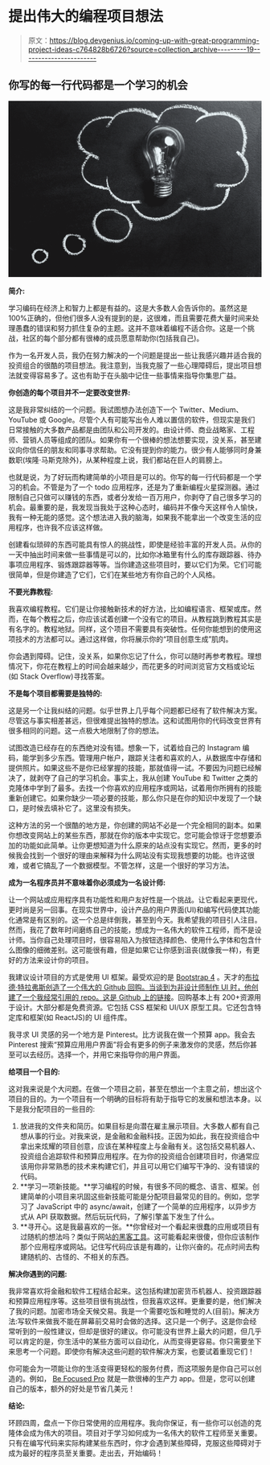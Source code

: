 # 提出伟大的编程项目想法

> 原文：<https://blog.devgenius.io/coming-up-with-great-programming-project-ideas-c764828b6726?source=collection_archive---------19----------------------->

## 你写的每一行代码都是一个学习的机会

![](img/6cbd59c2ce750fe97833a8bc5a1fcce5.png)

**简介:**

学习编码在经济上和智力上都是有益的。这是大多数人会告诉你的。虽然这是 100%正确的，但他们很多人没有提到的是，这很难，而且需要花费大量时间来处理愚蠢的错误和努力抓住复杂的主题。这并不意味着编程不适合你。这是一个挑战，社区的每个部分都有很棒的成员愿意帮助你(包括我自己)。

作为一名开发人员，我仍在努力解决的一个问题是提出一些让我感兴趣并适合我的投资组合的很酷的项目想法。我注意到，当我克服了一些心理障碍后，提出项目想法就变得容易多了。这也有助于在头脑中记住一些事情来指导你集思广益。

**你创造的每个项目并不一定要改变世界:**

这是我非常纠结的一个问题。我试图想办法创造下一个 Twitter、Medium、YouTube 或 Google。尽管个人有可能写出令人难以置信的软件，但现实是我们日常接触的大多数产品都是由团队和公司开发的。由设计师、商业战略家、工程师、营销人员等组成的团队。如果你有一个很棒的想法想要实现，没关系，甚至建议向你信任的朋友和同事寻求帮助。它没有提到你的能力。很少有人能够同时身兼数职(埃隆·马斯克除外)，从某种程度上说，我们都站在巨人的肩膀上。

也就是说，为了好玩而构建简单的小项目是可以的。你写的每一行代码都是一个学习的机会。不管是为了一个 todo 应用程序，还是为了重新编程火星探测器。通过限制自己只做可以赚钱的东西，或者分发给一百万用户，你剥夺了自己很多学习的机会。最重要的是，我发现当我处于这种心态时，编码并不像今天这样令人愉快，我有一种无能的感觉。这个想法进入我的脑海，如果我不能拿出一个改变生活的应用程序，也许我不应该这样做。

创建看似琐碎的东西可能具有惊人的挑战性，即使是经验丰富的开发人员。从你的一天中抽出时间来做一些事情是可以的，比如你冰箱里有什么的库存跟踪器、待办事项应用程序、锻炼跟踪器等等。当你建造这些项目时，要以它们为荣。它们可能很简单，但是你建造了它们，它们在某些地方有你自己的个人风格。

**不要光靠教程:**

我喜欢编程教程。它们是让你接触新技术的好方法，比如编程语言、框架或库。然而，在每个教程之后，你应该试着创建一个没有它的项目。从教程跳到教程其实是有名字的。教程地狱。同样，这个项目不需要具有突破性。任何你能想到的使用这项技术的方法都可以。通过这样做，你将展示你的“项目创意生成”肌肉。

你会遇到障碍。记住，没关系，如果你忘记了什么，你可以随时再参考教程。理想情况下，你花在教程上的时间会越来越少，而花更多的时间浏览官方文档或论坛(如 Stack Overflow)寻找答案。

**不是每个项目都需要是独特的:**

这是另一个让我纠结的问题。似乎世界上几乎每个问题都已经有了软件解决方案。尽管这与事实相差甚远，但很难提出独特的想法。这和试图用你的代码改变世界有很多相同的问题。这一点极大地限制了你的想法。

试图改造已经存在的东西绝对没有错。想象一下，试着给自己的 Instagram 编码，能学到多少东西。管理用户帐户，跟踪关注者和喜欢的人，从数据库中存储和提供照片。如果这些不是你已经掌握的技能，那就值得一试。不要因为问题已经解决了，就剥夺了自己的学习机会。事实上，我从创建 YouTube 和 Twitter 之类的克隆体中学到了最多。去找一个你喜欢的应用程序或网站，试着用你所拥有的技能重新创建它。如果你缺少一项必要的技能，那么你只是在你的知识中发现了一个缺口，是时候去填补它了。这里没有损失。

这种方法的另一个很酷的地方是，你创建的网站不必是一个完全相同的副本。如果你想改变网站上的某些东西，那就在你的版本中实现它。您可能会惊讶于您想要添加的功能如此简单。让你更想知道为什么原来的站点没有实现它。然而，更多的时候我会找到一个很好的理由来解释为什么网站没有实现我想要的功能。也许这很难，或者它搞乱了一个数据模型。不管怎样，这是一个很好的学习方法。

**成为一名程序员并不意味着你必须成为一名设计师:**

让一个网站或应用程序具有功能性和用户友好性是一个挑战。让它看起来更现代，更时尚是另一回事。在现实世界中，设计产品的用户界面(UI)和编写代码使其功能化通常是有区别的。这一个总是绊倒我，甚至到今天。我希望我的项目引人注目。然而，我花了数年时间磨练自己的技能，想成为一名伟大的软件工程师，而不是设计师。当你自己处理项目时，很容易陷入为按钮选择颜色、使用什么字体和包含什么图像的细微差别。这可能很有趣，但是如果它让你感到沮丧(就像我一样)，有更好的方法来设计你的项目。

我建议设计项目的方式是使用 UI 框架。最受欢迎的是 [Bootstrap 4](https://getbootstrap.com/) 。天才的[布拉德·特拉弗斯创造了一个伟大的 Github 回购。当谈到为非设计师制作 UI 时，他创建了一个我经常引用的 repo。这是 Github 上的](https://www.youtube.com/user/TechGuyWeb)[链接](https://github.com/bradtraversy/design-resources-for-developers)。回购基本上有 200+资源用于设计。大部分都是免费资源。它包括 CSS 框架和 UI/UX 原型工具。它还包含特定库和框架(如 ReactJS)的 UI 组件库。

我寻求 UI 灵感的另一个地方是 Pinterest。比方说我在做一个预算 app。我会去 Pinterest 搜索“预算应用用户界面”将会有更多的例子来激发你的灵感，然后你甚至可以去经历。选择一个，并用它来指导你的用户界面。

**给项目一个目的:**

这对我来说是个大问题。在做一个项目之前，甚至在想出一个主意之前，想出这个项目的目的。为一个项目有一个明确的目标将有助于指导它的发展和想法本身。以下是我分配项目的一些目的:

1.  放进我的文件夹和简历。如果目标是向潜在雇主展示项目。大多数人都有自己想从事的行业。对我来说，是金融和金融科技。正因为如此，我在投资组合中拿出来炫耀的项目创意，应该在某种程度上与金融有关。这包括交易机器人、投资组合追踪软件和预算应用程序。在为你的投资组合创建项目时，你通常应该用你非常熟悉的技术来构建它们，并且可以用它们编写干净的、没有错误的代码。
2.  **学习一项新技能。**学习编程的时候，有很多不同的概念、语言、框架。创建简单的小项目来巩固这些新技能可能是分配项目最常见的目的。例如，您学习了 JavaScript 中的 async/await，创建了一个简单的应用程序，以异步方式从 API 获取数据。然后玩玩代码，了解引擎盖下发生了什么。
3.  **寻开心。这是我最喜欢的一张。**你曾经对一个看起来很蠢的应用或项目有过随机的想法吗？类似于网站[的黑客工具](http://hackertyper.com)。这可能看起来很傻，但你应该制作那个应用程序或网站。记住写代码应该是有趣的，让你兴奋的。花点时间去构建随机的、古怪的、不相关的东西。

**解决你遇到的问题:**

我非常喜欢将金融和软件工程结合起来。这包括构建加密货币机器人、投资跟踪器和预算应用程序等。这些项目很有挑战性，但我喜欢这样。更重要的是，他们解决了我的问题。加密市场全天候交易。我是一个需要吃饭和睡觉的人(目前)。解决方法:写软件来做我不能在屏幕前交易时会做的选择。这只是一个例子。这是你会经常听到的一般性建议，但却是很好的建议。你可能没有世界上最大的问题，但几乎可以肯定的是，你生活中的某些方面可以自动化，从而变得更容易。你只需要坐下来思考一个问题。即使你有解决这些问题的软件解决方案，也要试着重现它们！

你可能会为一项能让你的生活变得更轻松的服务付费，而这项服务是你自己可以创造的。例如， [Be Focused Pro](https://apps.apple.com/us/app/be-focused-pro-focus-timer/id953426154?app=itunes&ign-mpt=uo%3D4) 就是一款很棒的生产力 app。但是，您可以创建自己的版本，额外的好处是节省几美元！

**结论:**

环顾四周，盘点一下你日常使用的应用程序。我向你保证，有一些你可以创造的克隆体会成为伟大的项目。项目对于学习如何成为一名伟大的软件工程师至关重要。只有在编写代码来实际构建某些东西时，你才会遇到某些障碍，克服这些障碍对于成为最好的程序员至关重要。走出去，开始编码！